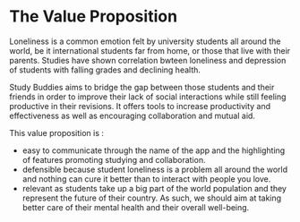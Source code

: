 # The Value Proposition

Loneliness is a common emotion felt by university students all around the world, be it international students far from home, or those that live with their parents. Studies have shown correlation bwteen loneliness and depression of students with falling grades and declining health. 

Study Buddies aims to bridge the gap between those students and their friends in order to improve their lack of social interactions while still feeling productive in their revisions. It offers tools to increase productivity and effectiveness as well as encouraging collaboration and mutual aid. 

This value proposition is :
- easy to communicate through the name of the app and the highlighting of features promoting studying and collaboration. 
- defensible because student loneliness is a problem all around the world and nothing can cure it better than to interact with people you love. 
- relevant as students take up a big part of the world population and they represent the future of their country. As such, we should aim at taking better care of their mental health and their overall well-being.